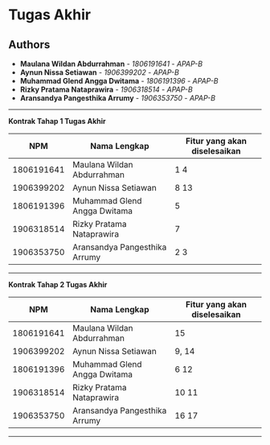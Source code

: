 # Tugas Akhir
## Authors
* **Maulana Wildan Abdurrahman** - *1806191641* - *APAP-B*
* **Aynun Nissa Setiawan** - *1906399202* - *APAP-B*
* **Muhammad Glend Angga Dwitama** - *1806191396* - *APAP-B*
* **Rizky Pratama Nataprawira** - *1906318514* - *APAP-B*
* **Aransandya Pangesthika Arrumy** - *1906353750* - *APAP-B*

---
**Kontrak Tahap 1 Tugas Akhir**

| NPM | Nama Lengkap | Fitur yang akan diselesaikan  |
| ----------| --- | ---------- | 
| 1806191641 | Maulana Wildan Abdurrahman  | 1 4 |
| 1906399202 | Aynun Nissa Setiawan | 8 13 |
| 1806191396 | Muhammad Glend Angga Dwitama | 5 |
| 1906318514 | Rizky Pratama Nataprawira | 7 |
| 1906353750 | Aransandya Pangesthika Arrumy | 2 3 |
---
**Kontrak Tahap 2 Tugas Akhir**

| NPM | Nama Lengkap | Fitur yang akan diselesaikan  |
| ----------| --- | ---------- | 
| 1806191641 | Maulana Wildan Abdurrahman  | 15 |
| 1906399202 | Aynun Nissa Setiawan | 9, 14 |
| 1806191396 | Muhammad Glend Angga Dwitama | 6 12 |
| 1906318514 | Rizky Pratama Nataprawira | 10 11 |
| 1906353750 | Aransandya Pangesthika Arrumy | 16 17 |
---
